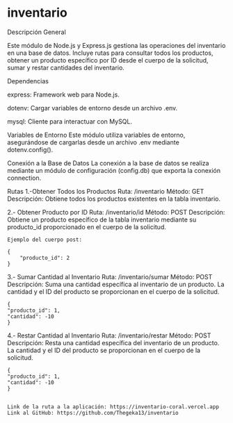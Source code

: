 # inventario

Descripción General

Este módulo de Node.js y Express.js gestiona las operaciones del inventario en una base de datos. Incluye rutas para consultar todos los productos, obtener un producto específico por ID desde el cuerpo de la solicitud, sumar y restar cantidades del inventario.

Dependencias

express: Framework web para Node.js.

dotenv: Cargar variables de entorno desde un archivo .env.

mysql: Cliente para interactuar con MySQL.

Variables de Entorno
Este módulo utiliza variables de entorno, asegurándose de cargarlas desde un archivo .env mediante dotenv.config().

Conexión a la Base de Datos
La conexión a la base de datos se realiza mediante un módulo de configuración (config.db) que exporta la conexión connection.

Rutas
1.-Obtener Todos los Productos
    Ruta: /inventario 
    Método: GET 
    Descripción: Obtiene todos los productos existentes en la tabla inventario.

2.- Obtener Producto por ID
    Ruta: /inventario/id 
    Método: POST 
    Descripción: Obtiene un producto específico de la tabla inventario mediante su producto_id proporcionado en el cuerpo de la solicitud.

    Ejemplo del cuerpo post:

    {
        "producto_id": 2
    }

3.- Sumar Cantidad al Inventario
    Ruta: /inventario/sumar 
    Método: POST 
    Descripción: Suma una cantidad específica al inventario de un producto. La cantidad y el ID del producto se proporcionan en el cuerpo de la solicitud.

    {
    "producto_id": 1,
    "cantidad": -10
    }

4.- Restar Cantidad al Inventario
    Ruta: /inventario/restar 
    Método: POST 
    Descripción: Resta una cantidad específica del inventario de un producto. La cantidad y el ID del producto se proporcionan en el cuerpo de la solicitud.

    {
    "producto_id": 1,
    "cantidad": -10
    }


    Link de la ruta a la aplicación: https://inventario-coral.vercel.app
    Link al GitHub: https://github.com/Thegeka13/inventario
